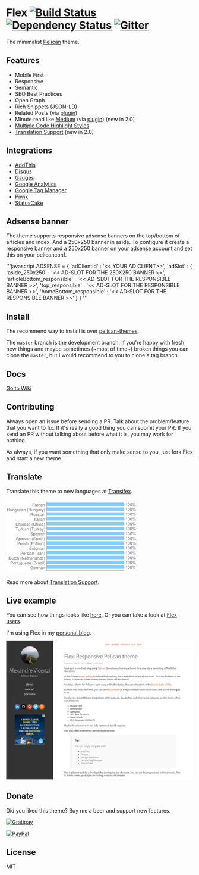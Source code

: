 # Flex [![Build Status](https://travis-ci.org/alexandrevicenzi/Flex.svg?branch=master)](https://travis-ci.org/alexandrevicenzi/Flex) [![Dependency Status](https://david-dm.org/alexandrevicenzi/Flex.svg)](https://david-dm.org/alexandrevicenzi/Flex) [![Gitter](https://badges.gitter.im/Join%20Chat.svg)](https://gitter.im/alexandre-vicenzi/flex?utm_source=badge&utm_medium=badge&utm_campaign=pr-badge)

The minimalist [Pelican](http://blog.getpelican.com/) theme.

## Features

- Mobile First
- Responsive
- Semantic
- SEO Best Practices
- Open Graph
- Rich Snippets (JSON-LD)
- Related Posts (via [plugin](https://github.com/getpelican/pelican-plugins/tree/master/related_posts))
- Minute read like [Medium](https://medium.com/) (via [plugin](https://github.com/getpelican/pelican-plugins/tree/master/post_stats)) (new in 2.0)
- [Multiple Code Highlight Styles](https://github.com/alexandrevicenzi/Flex/wiki/Code-highlight-support)
- [Translation Support](https://github.com/alexandrevicenzi/Flex/wiki/Translation-support) (new in 2.0)

## Integrations

- [AddThis](http://www.addthis.com/)
- [Disqus](https://disqus.com/)
- [Gauges](http://get.gaug.es/)
- [Google Analytics](https://www.google.com/analytics/web/)
- [Google Tag Manager](https://www.google.com/tagmanager/)
- [Piwik](http://piwik.org/)
- [StatusCake](https://www.statuscake.com/)

## Adsense banner

The theme supports responsive adsense banners on the top/bottom of articles and index. And a 250x250 banner in aside.
To configure it create a responsive banner and a 250x250 banner on your adsense account and set this on your pelicanconf.

'''javascript
ADSENSE = {
  'adClientId' : '<< YOUR AD CLIENT>>',
  'adSlot' : {
    'aside_250x250' : '<< AD-SLOT FOR THE 250X250 BANNER >>',
    'articleBottom_responsible' : '<< AD-SLOT FOR THE RESPONSIBLE BANNER >>',
    'top_responsible' : '<< AD-SLOT FOR THE RESPONSIBLE BANNER >>',
    'homeBottom_responsible' : '<< AD-SLOT FOR THE RESPONSIBLE BANNER >>'
  }
}
'''

## Install

The recommend way to install is over [pelican-themes](https://github.com/getpelican/pelican-themes).

The `master` branch is the development branch. If you're happy with fresh new things and maybe sometimes (~most of time~) broken things you can clone the `master`, but I would recommend to you to clone a tag branch.

## Docs

[Go to Wiki](https://github.com/alexandrevicenzi/Flex/wiki)

## Contributing

Always open an issue before sending a PR. Talk about the problem/feature that you want to fix. If it's really a good thing you can submit your PR. If you send an PR without talking about before what it is, you may work for nothing.

As always, if you want something that only make sense to you, just fork Flex and start a new theme.

## Translate

Translate this theme to new languages at [Transifex](https://www.transifex.com/alexandrevicenzi/flex-pelican/).

![Translations](https://github.com/alexandrevicenzi/Flex/blob/master/translation_chart.png)

Read more about [Translation Support](https://github.com/alexandrevicenzi/Flex/wiki/Translation-support).

## Live example

You can see how things looks like [here](https://blog.alexandrevicenzi.com/flex-pelican-theme.html).
Or you can take a look at [Flex users](https://github.com/alexandrevicenzi/Flex/wiki/Flex-users).

I'm using Flex in my [personal blog](http://blog.alexandrevicenzi.com/).

![Screenshot](https://github.com/alexandrevicenzi/Flex/blob/master/screenshot.png)

## Donate

Did you liked this theme? Buy me a beer and support new features.

[![Gratipay](https://img.shields.io/gratipay/user/alexandrevicenzi.svg?maxAge=2592000)](https://gratipay.com/~alexandrevicenzi/)

[![PayPal](https://img.shields.io/badge/paypal-donate-yellow.svg?maxAge=2592000)](https://www.paypal.com/cgi-bin/webscr?cmd=_donations&business=KZCMH3N74KKFN&lc=BR&item_name=Alexandre%20Vicenzi&item_number=flex&currency_code=USD&bn=PP%2dDonationsBF%3abtn_donateCC_LG%2egif%3aNonHosted)

## License

MIT
